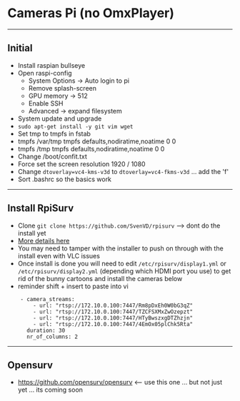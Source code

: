 # Cameras Pi (no OmxPlayer)

----

## Initial
* Install raspian bullseye
* Open raspi-config
  * System Options -> Auto login to pi
  * Remove splash-screen
  * GPU memory -> 512
  * Enable SSH
  * Advanced -> expand filesystem
* System update and upgrade
* `sudo apt-get install -y git vim wget`
* Set tmp to tmpfs in fstab
*  tmpfs /var/tmp tmpfs defaults,nodiratime,noatime 0 0
*  tmpfs /tmp tmpfs defaults,nodiratime,noatime 0 0
* Change /boot/confit.txt
*  Force set the screen resolution 1920 / 1080
*  Change `dtoverlay=vc4-kms-v3d` to `dtoverlay=vc4-fkms-v3d` ... add the 'f'
* Sort .bashrc so the basics work

----
## Install RpiSurv
* Clone `git clone https://github.com/SvenVD/rpisurv` --> dont do the install yet
* [More details here](https://github.com/SvenVD/rpisurv)
* You may need to tamper with the installer to push on through with the install even with VLC issues
* Once install is done you will need to edit `/etc/rpisurv/display1.yml` or `/etc/rpisurv/display2.yml` (depending which HDMI port you use) to get rid of the bunny cartoons and install the cameras below
* reminder shift + insert to paste into vi
```
    - camera_streams:
        - url: "rtsp://172.10.0.100:7447/Rm8pDxEh0W0bG3qZ"
        - url: "rtsp://172.10.0.100:7447/TZCFSXMxZwOzepzt"
        - url: "rtsp://172.10.0.100:7447/HTyBwszxgDTZhzjn"
        - url: "rtsp://172.10.0.100:7447/4EmOx05plChk5Rta"
      duration: 30
      nr_of_columns: 2
```
----
## Opensurv
* https://github.com/opensurv/opensurv <-- use this one ... but not just yet ... its coming soon



